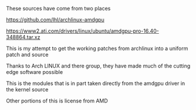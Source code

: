 These sources have come from two places

https://github.com/lhl/archlinux-amdgpu

https://www2.ati.com/drivers/linux/ubuntu/amdgpu-pro-16.40-348864.tar.xz

This is my attempt to get the working patches from archlinux into a uniform patch and source

Thanks to Arch LINUX and there group, they have made much of the cutting edge software possible

This is the modules that is in part taken directly from the amdgpu driver in the kernel source

Other portions of this is license from AMD

